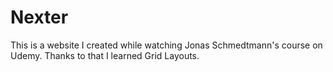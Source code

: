 # Nexter
This is a website I created while watching Jonas Schmedtmann's course on Udemy. Thanks to that I learned Grid Layouts.
